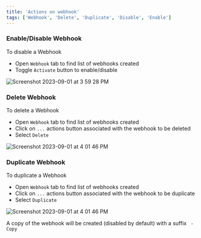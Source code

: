 ```yaml
---
title: 'Actions on webhook'
tags: ['Webhook', 'Delete', 'Duplicate', 'Disable', 'Enable']
---
```


### Enable/Disable Webhook

To disable a Webhook
- Open `Webhook` tab to find list of webhooks created
- Toggle `Activate` button to enable/disable

![Screenshot 2023-09-01 at 3 59 28 PM](https://github.com/nocodb/nocodb/assets/86527202/c62cca12-6164-46a8-87e5-179d28c989b6)


### Delete Webhook

To delete a Webhook
- Open `Webhook` tab to find list of webhooks created
- Click on `...` actions button associated with the webhook to be deleted
- Select `Delete`

![Screenshot 2023-09-01 at 4 01 46 PM](https://github.com/nocodb/nocodb/assets/86527202/23a8aec1-ba29-4be4-8143-f3c94198a88c)


### Duplicate Webhook

To duplicate a Webhook
- Open `Webhook` tab to find list of webhooks created
- Click on `...` actions button associated with the webhook to be duplicate
- Select `Duplicate`

![Screenshot 2023-09-01 at 4 01 46 PM](https://github.com/nocodb/nocodb/assets/86527202/23a8aec1-ba29-4be4-8143-f3c94198a88c)

A copy of the webhook will be created (disabled by default) with a suffix ` - Copy`


